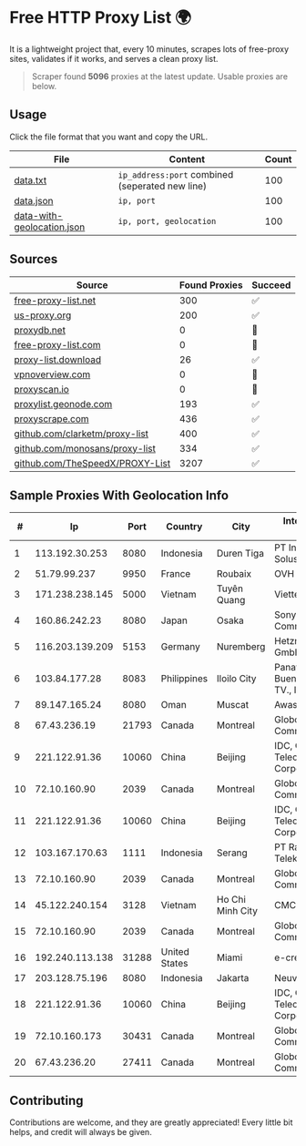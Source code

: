 
# Free HTTP Proxy List 🌍

It is a lightweight project that, every 10 minutes, scrapes lots of free-proxy sites, validates if it works, and serves a clean proxy list.


> Scraper found **5096** proxies at the latest update. Usable proxies are below.

## Usage

Click the file format that you want and copy the URL.


|File|Content|Count|
|----|-------|-----|
|[data.txt](https://raw.githubusercontent.com/themiralay/Proxy-List-World/master/data.txt)|`ip_address:port` combined (seperated new line)|100|
|[data.json](https://raw.githubusercontent.com/themiralay/Proxy-List-World/master/data.json)|`ip, port`|100|
|[data-with-geolocation.json](https://raw.githubusercontent.com/themiralay/Proxy-List-World/master/data-with-geolocation.json)|`ip, port, geolocation`|100|

## Sources

|Source|Found Proxies|Succeed|
|------|-------------|-------|
|[free-proxy-list.net](https://free-proxy-list.net)|300|✅|
|[us-proxy.org](https://www.us-proxy.org)|200|✅|
|[proxydb.net](http://proxydb.net)|0|🚫|
|[free-proxy-list.com](https://free-proxy-list.com/?page=&port=&type%5B%5D=http&type%5B%5D=https&up_time=0&search=Search)|0|🚫|
|[proxy-list.download](https://www.proxy-list.download/HTTP)|26|✅|
|[vpnoverview.com](https://vpnoverview.com/privacy/anonymous-browsing/free-proxy-servers)|0|🚫|
|[proxyscan.io](https://www.proxyscan.io)|0|🚫|
|[proxylist.geonode.com](https://proxylist.geonode.com/api/proxy-list?limit=300&page=1&sort_by=lastChecked&sort_type=desc&protocols=http,https)|193|✅|
|[proxyscrape.com](https://api.proxyscrape.com/v2/?request=displayproxies&protocol=http&timeout=10000&country=all&ssl=all&anonymity=all)|436|✅|
|[github.com/clarketm/proxy-list](https://raw.githubusercontent.com/clarketm/proxy-list/master/proxy-list-raw.txt)|400|✅|
|[github.com/monosans/proxy-list](https://raw.githubusercontent.com/monosans/proxy-list/main/proxies/http.txt)|334|✅|
|[github.com/TheSpeedX/PROXY-List](https://raw.githubusercontent.com/TheSpeedX/PROXY-List/master/http.txt)|3207|✅|


## Sample Proxies With Geolocation Info

|#|Ip|Port|Country|City|Internet Service Provider|
|-|--|----|-------|----|-------------------------|
|1|113.192.30.253|8080|Indonesia|Duren Tiga|PT Indo Telemedia Solusi|
|2|51.79.99.237|9950|France|Roubaix|OVH SAS|
|3|171.238.238.145|5000|Vietnam|Tuyên Quang|Viettel Corporation|
|4|160.86.242.23|8080|Japan|Osaka|Sony Network Communications Inc|
|5|116.203.139.209|5153|Germany|Nuremberg|Hetzner Online GmbH|
|6|103.84.177.28|8083|Philippines|Iloilo City|Panay Broadband / Buenavista Cable TV., Inc.|
|7|89.147.165.24|8080|Oman|Muscat|Awaser Oman LLC|
|8|67.43.236.19|21793|Canada|Montreal|GloboTech Communications|
|9|221.122.91.36|10060|China|Beijing|IDC, China Telecommunications Corporation|
|10|72.10.160.90|2039|Canada|Montreal|GloboTech Communications|
|11|221.122.91.36|10060|China|Beijing|IDC, China Telecommunications Corporation|
|12|103.167.170.63|1111|Indonesia|Serang|PT Rajeg Media Telekomunikasi|
|13|72.10.160.90|2039|Canada|Montreal|GloboTech Communications|
|14|45.122.240.154|3128|Vietnam|Ho Chi Minh City|CMCTELECOM|
|15|72.10.160.90|2039|Canada|Montreal|GloboTech Communications|
|16|192.240.113.138|31288|United States|Miami|e-creativity|
|17|203.128.75.196|8080|Indonesia|Jakarta|Neuviz|
|18|221.122.91.36|10060|China|Beijing|IDC, China Telecommunications Corporation|
|19|72.10.160.173|30431|Canada|Montreal|GloboTech Communications|
|20|67.43.236.20|27411|Canada|Montreal|GloboTech Communications|



## Contributing

Contributions are welcome, and they are greatly appreciated! Every
little bit helps, and credit will always be given.

